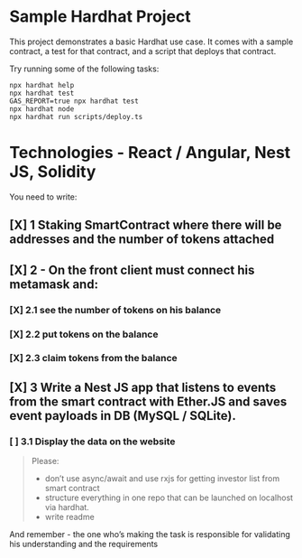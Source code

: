 # Sample Hardhat Project

This project demonstrates a basic Hardhat use case. It comes with a sample contract, a test for that contract, and a
script that deploys that contract.

Try running some of the following tasks:

```shell
npx hardhat help
npx hardhat test
GAS_REPORT=true npx hardhat test
npx hardhat node
npx hardhat run scripts/deploy.ts
```

# Technologies - React / Angular, Nest JS, Solidity

You need to write:

## [X] 1 Staking SmartContract where there will be addresses and the number of tokens attached

## [X] 2 - On the front client must connect his metamask and:

### [X] 2.1 see the number of tokens on his balance

### [X] 2.2 put tokens on the balance

### [X] 2.3 claim tokens from the balance

## [X] 3 Write a Nest JS app that listens to events from the smart contract with Ether.JS and saves event payloads in DB (MySQL / SQLite).

### [ ] 3.1 Display the data on the website

> Please:
> - don’t use async/await and use rxjs for getting investor list from smart contract
> - structure everything in one repo that can be launched on localhost via hardhat.
> - write readme

And remember - the one who’s making the task is responsible for validating his understanding and the requirements